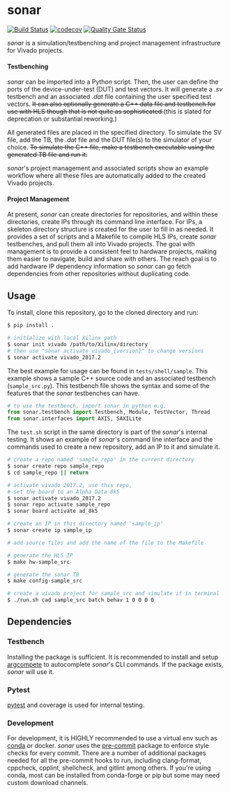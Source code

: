 # sonar

[![Build Status](https://travis-ci.org/sharm294/sonar.svg?branch=master)](https://travis-ci.org/sharm294/sonar)
[![codecov](https://codecov.io/gh/sharm294/sonar/branch/dev/graph/badge.svg)](https://codecov.io/gh/sharm294/sonar)
[![Quality Gate Status](https://sonarcloud.io/api/project_badges/measure?project=sharm294_sonar&metric=alert_status)](https://sonarcloud.io/dashboard?id=sharm294_sonar)

*sonar* is a simulation/testbenching and project management infrastructure for Vivado projects.

#### Testbenching

*sonar* can be imported into a Python script.
Then, the user can define the ports of the device-under-test (DUT) and test vectors.
It will generate a *.sv* testbench and an associated *.dat* file containing the user specified test vectors.
~~It can also optionally generate a C++ data file and testbench for use with HLS though that is not quite as sophisticated.~~(this is slated for deprecation or substantial reworking.)

All generated files are placed in the specified directory.
To simulate the SV file, add the TB, the *.dat* file and the DUT file(s) to the simulator of your choice.
~~To simulate the C++ file, make a testbench executable using the generated TB file and run it.~~

*sonar*'s project management and associated scripts show an example workflow where all these files are automatically added to the created Vivado projects.

#### Project Management

At present, *sonar* can create directories for repositories, and within these directories, create IPs through its command line interface.
For IPs, a skeleton directory structure is created for the user to fill in as needed.
It provides a set of scripts and a Makefile to compile HLS IPs, create *sonar* testbenches, and pull them all into Vivado projects.
The goal with management is to provide a consistent feel to hardware projects, making them easier to navigate, build and share with others.
The reach goal is to add hardware IP dependency information so *sonar* can go fetch dependencies from other repositories without duplicating code.

## Usage

To install, clone this repository, go to the cloned directory and run:
```bash
$ pip install .

# initialize with local Xilinx path
$ sonar init vivado /path/to/Xilinx/directory
# then use "sonar activate vivado_{version}" to change versions
$ sonar activate vivado_2017.2
```

The best example for usage can be found in `tests/shell/sample`.
This example shows a sample C++ source code and an associated testbench (`sample_src.py`).
This testbench file shows the syntax and some of the features that the *sonar* testbenches can have.

```python
# to use the testbench, import sonar in python e.g.
from sonar.testbench import Testbench, Module, TestVector, Thread
from sonar.interfaces import AXIS, SAXILite
```

The `test.sh` script in the same directory is part of the *sonar*'s internal testing.
It shows an example of *sonar*'s command line interface and the commands used to create a new repository, add an IP to it and simulate it.

```bash
# create a repo named 'sample_repo' in the current directory
$ sonar create repo sample_repo
$ cd sample_repo || return

# activate vivado 2017.2, use this repo,
# set the board to an Alpha Data 8k5
$ sonar activate vivado_2017.2
$ sonar repo activate sample_repo
$ sonar board activate ad_8k5

# create an IP in this directory named 'sample_ip'
$ sonar create ip sample_ip

# add source files and add the name of the file to the Makefile

# generate the HLS IP
$ make hw-sample_src

# generate the sonar TB
$ make config-sample_src

# create a vivado project for sample_src and simulate it in terminal
$ ./run.sh cad sample_src batch behav 1 0 0 0 0
```

## Dependencies

### Testbench

Installing the package is sufficient.
It is recommended to install and setup [argcompete](https://github.com/kislyuk/argcomplete#global-completion) to autocomplete *sonar*'s CLI commands.
If the package exists, *sonar* will use it.

### Pytest

[pytest](https://docs.pytest.org/en/stable/) and coverage is used for internal testing.

### Development

For development, it is HIGHLY recommended to use a virtual env such as [conda](https://docs.conda.io/en/latest/miniconda.html) or docker.
*sonar* uses the [pre-commit](https://pre-commit.com/) package to enforce style checks for every commit.
There are a number of additional packages needed for all the pre-commit hooks to run, including clang-format, cppcheck, cpplint, shellcheck, and gitlint among others.
If you're using conda, most can be installed from conda-forge or pip but some may need custom download channels.

